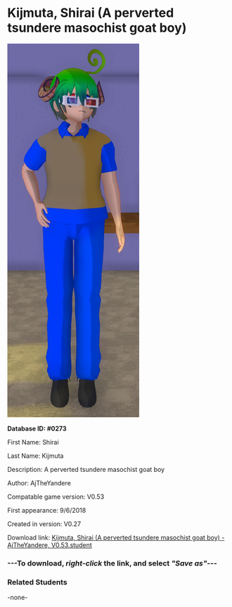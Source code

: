 # Kijmuta, Shirai (A perverted tsundere masochist goat boy)

<img src="../../Files/Images/Kijmuta, Shirai (A perverted tsundere masochist goat boy).png" title="Kijmuta, Shirai (A perverted tsundere masochist goat boy) - AjTheYandere, V0.53">

**Database ID: #0273**

First Name: Shirai

Last Name: Kijmuta

Description: A perverted tsundere masochist goat boy

Author: AjTheYandere

Compatable game version: V0.53

First appearance: 9/6/2018

Created in version: V0.27

Download link: <a href="https://raw.githubusercontent.com/Arbiter1223/Daigaku-Gurashi-Custom-Students/master/Files/Student%20Files/Kijmuta%2C%20Shirai%20(A%20perverted%20tsundere%20masochist%20goat%20boy)%20-%20AjTheYandere%2C%20V0.53.student">Kijmuta, Shirai (A perverted tsundere masochist goat boy) - AjTheYandere, V0.53.student</a>

### ---**To download, _right-click_ the link, and select _"Save as"_**---

### Related Students

-none-
